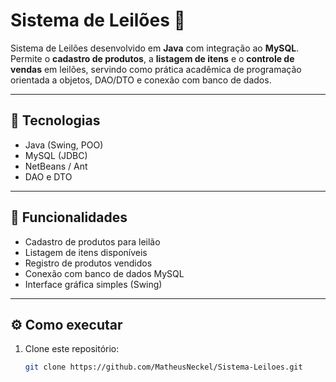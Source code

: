 # Sistema de Leilões 🔨

Sistema de Leilões desenvolvido em **Java** com integração ao **MySQL**.  
Permite o **cadastro de produtos**, a **listagem de itens** e o **controle de vendas** em leilões, servindo como prática acadêmica de programação orientada a objetos, DAO/DTO e conexão com banco de dados.

---

## 🚀 Tecnologias
- Java (Swing, POO)
- MySQL (JDBC)
- NetBeans / Ant
- DAO e DTO

---

## 📌 Funcionalidades
- Cadastro de produtos para leilão
- Listagem de itens disponíveis
- Registro de produtos vendidos
- Conexão com banco de dados MySQL
- Interface gráfica simples (Swing)

---

## ⚙️ Como executar
1. Clone este repositório:
   ```bash
   git clone https://github.com/MatheusNeckel/Sistema-Leiloes.git
